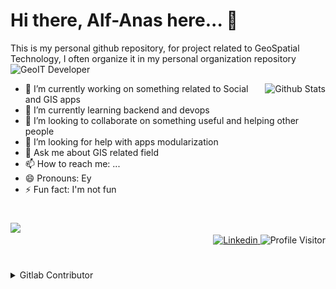 # Hi there, Alf-Anas here... 👋

This is my personal github repository, for project related to GeoSpatial Technology, I often organize it in my personal organization repository ![GeoIT Developer](https://github.com/GeoIT-Developer)

<img alt="Github Stats" src="https://github-readme-stats.vercel.app/api?username=Alf-Anas&show_icons=true&hide_border=true&theme=dracula" align="right">

- 🔭 I’m currently working on something related to Social and GIS apps
- 🌱 I’m currently learning backend and devops
- 👯 I’m looking to collaborate on something useful and helping other people
- 🤔 I’m looking for help with apps modularization
- 💬 Ask me about GIS related field
- 📫 How to reach me: ...
- 😄 Pronouns: Ey
- ⚡ Fun fact: I'm not fun

#

<img src="https://github-readme-stats.vercel.app/api/top-langs/?username=Alf-Anas&theme=vue&layout=compact" >

<div style="text-align: right;"> 
<a href="https://www.linkedin.com/in/alfadila-anas/">
<img alt="Linkedin" src="https://img.shields.io/badge/linkedin-%230077B5.svg?style=for-the-badge&logo=linkedin&logoColor=white" >
</a>
<img alt="Profile Visitor" src="https://komarev.com/ghpvc/?username=Alf-Anas&color=brightgreen&style=for-the-badge" >
</div>

#

<details>
  <summary>Gitlab Contributor</summary>
  I just loved to see these contribution things, so I'll saved it here before lost.

## BKN

I can't view the oldest data -\_-
![BKN](./src/bkn.png)
![BKN (2023-2024)](./src/bkn-2023-2024.png)

## Skylab

![Skylab](./src/skylab.png)

</details>
